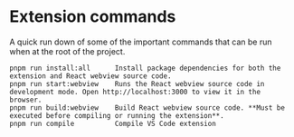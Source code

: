 # Extension commands

A quick run down of some of the important commands that can be run when at the root of the project.

```
pnpm run install:all      Install package dependencies for both the extension and React webview source code.
pnpm run start:webview    Runs the React webview source code in development mode. Open http://localhost:3000 to view it in the browser.
pnpm run build:webview    Build React webview source code. **Must be executed before compiling or running the extension**.
pnpm run compile          Compile VS Code extension
```
